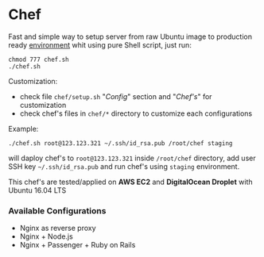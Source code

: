 # Chef

Fast and simple way to setup server from raw Ubuntu image to production ready
[environment](https://github.com/denwwer/chef/tree/master/chef) whit using pure Shell script, just run:

```
chmod 777 chef.sh
./chef.sh
```

Customization:
* check file `chef/setup.sh` "*Config*" section and "*Chef's*" for customization
* check chef's files in `chef/*` directory to customize each configurations

Example:
```
./chef.sh root@123.123.321 ~/.ssh/id_rsa.pub /root/chef staging
```
will daploy chef's to `root@123.123.321` inside `/root/chef` directory, add user SSH key `~/.ssh/id_rsa.pub` and run chef's using `staging` environment.


This chef's are tested/applied on **AWS EC2** and **DigitalOcean Droplet** with Ubuntu 16.04 LTS

### Available Configurations
* Nginx as reverse proxy
* Nginx + Node.js
* Nginx + Passenger + Ruby on Rails
